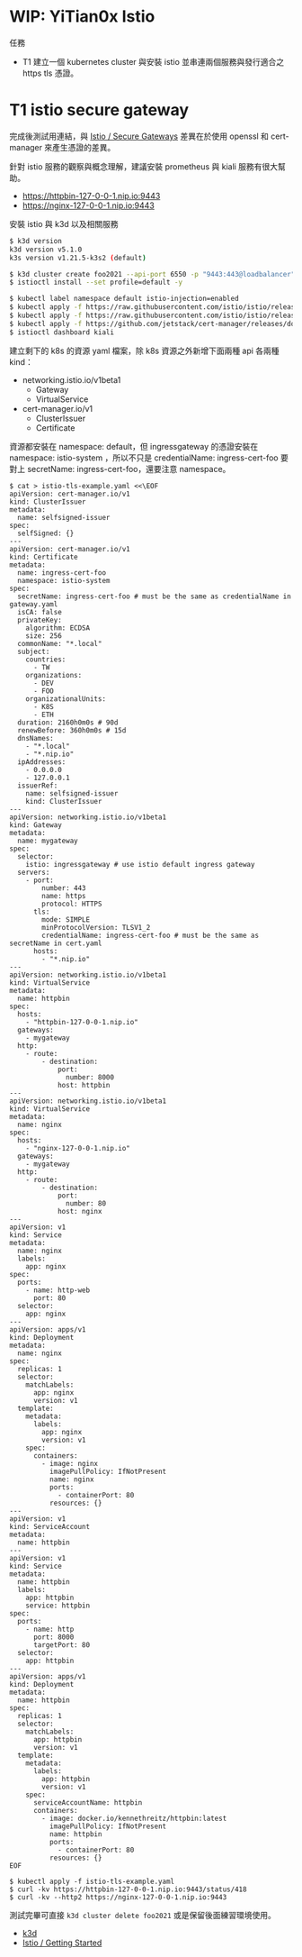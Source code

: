# WIP: YiTian0x Istio

任務

- T1 建立一個 kubernetes cluster 與安裝 istio 並串連兩個服務與發行適合之 https tls 憑證。

# T1 istio secure gateway

完成後測試用連結，與 [Istio / Secure Gateways](https://istio.io/latest/docs/tasks/traffic-management/ingress/secure-ingress/) 差異在於使用 openssl 和 cert-manager 來產生憑證的差異。

針對 istio 服務的觀察與概念理解，建議安裝 prometheus 與 kiali 服務有很大幫助。

- https://httpbin-127-0-0-1.nip.io:9443
- https://nginx-127-0-0-1.nip.io:9443

安裝 istio 與 k3d 以及相關服務

```sh
$ k3d version
k3d version v5.1.0
k3s version v1.21.5-k3s2 (default)

$ k3d cluster create foo2021 --api-port 6550 -p "9443:443@loadbalancer" --agents 2 --k3s-arg '--disable=traefik@server:*'
$ istioctl install --set profile=default -y

$ kubectl label namespace default istio-injection=enabled
$ kubectl apply -f https://raw.githubusercontent.com/istio/istio/release-1.12/samples/addons/prometheus.yaml
$ kubectl apply -f https://raw.githubusercontent.com/istio/istio/release-1.12/samples/addons/kiali.yaml
$ kubectl apply -f https://github.com/jetstack/cert-manager/releases/download/v1.6.1/cert-manager.yaml
$ istioctl dashboard kiali
```

建立剩下的 k8s 的資源 yaml 檔案，除 k8s 資源之外新增下面兩種 api 各兩種 kind：

- networking.istio.io/v1beta1
  - Gateway
  - VirtualService
- cert-manager.io/v1
  - ClusterIssuer
  - Certificate

資源都安裝在 namespace: default，但 ingressgateway 的憑證安裝在 namespace: istio-system ，所以不只是 credentialName: ingress-cert-foo 要對上 secretName: ingress-cert-foo，還要注意 namespace。

```
$ cat > istio-tls-example.yaml <<\EOF
apiVersion: cert-manager.io/v1
kind: ClusterIssuer
metadata:
  name: selfsigned-issuer
spec:
  selfSigned: {}
---
apiVersion: cert-manager.io/v1
kind: Certificate
metadata:
  name: ingress-cert-foo
  namespace: istio-system
spec:
  secretName: ingress-cert-foo # must be the same as credentialName in gateway.yaml
  isCA: false
  privateKey:
    algorithm: ECDSA
    size: 256
  commonName: "*.local"
  subject:
    countries: 
      - TW
    organizations:
      - DEV
      - FOO
    organizationalUnits:
      - K8S
      - ETH
  duration: 2160h0m0s # 90d
  renewBefore: 360h0m0s # 15d
  dnsNames:
    - "*.local"
    - "*.nip.io"
  ipAddresses:
    - 0.0.0.0
    - 127.0.0.1
  issuerRef:
    name: selfsigned-issuer
    kind: ClusterIssuer
---
apiVersion: networking.istio.io/v1beta1
kind: Gateway
metadata:
  name: mygateway
spec:
  selector:
    istio: ingressgateway # use istio default ingress gateway
  servers:
    - port:
        number: 443
        name: https
        protocol: HTTPS
      tls:
        mode: SIMPLE
        minProtocolVersion: TLSV1_2
        credentialName: ingress-cert-foo # must be the same as secretName in cert.yaml
      hosts:
        - "*.nip.io"
---
apiVersion: networking.istio.io/v1beta1
kind: VirtualService
metadata:
  name: httpbin
spec:
  hosts:
    - "httpbin-127-0-0-1.nip.io"
  gateways:
    - mygateway
  http:
    - route:
        - destination:
            port:
              number: 8000
            host: httpbin
---
apiVersion: networking.istio.io/v1beta1
kind: VirtualService
metadata:
  name: nginx
spec:
  hosts:
    - "nginx-127-0-0-1.nip.io"
  gateways:
    - mygateway
  http:
    - route:
        - destination:
            port:
              number: 80
            host: nginx
---
apiVersion: v1
kind: Service
metadata:
  name: nginx
  labels:
    app: nginx
spec:
  ports:
    - name: http-web
      port: 80
  selector:
    app: nginx
---
apiVersion: apps/v1
kind: Deployment
metadata:
  name: nginx
spec:
  replicas: 1
  selector:
    matchLabels:
      app: nginx
      version: v1
  template:
    metadata:
      labels:
        app: nginx
        version: v1
    spec:
      containers:
        - image: nginx
          imagePullPolicy: IfNotPresent
          name: nginx
          ports:
            - containerPort: 80
          resources: {}
---
apiVersion: v1
kind: ServiceAccount
metadata:
  name: httpbin
---
apiVersion: v1
kind: Service
metadata:
  name: httpbin
  labels:
    app: httpbin
    service: httpbin
spec:
  ports:
    - name: http
      port: 8000
      targetPort: 80
  selector:
    app: httpbin
---
apiVersion: apps/v1
kind: Deployment
metadata:
  name: httpbin
spec:
  replicas: 1
  selector:
    matchLabels:
      app: httpbin
      version: v1
  template:
    metadata:
      labels:
        app: httpbin
        version: v1
    spec:
      serviceAccountName: httpbin
      containers:
        - image: docker.io/kennethreitz/httpbin:latest
          imagePullPolicy: IfNotPresent
          name: httpbin
          ports:
            - containerPort: 80
          resources: {}
EOF

$ kubectl apply -f istio-tls-example.yaml
$ curl -kv https://httpbin-127-0-0-1.nip.io:9443/status/418
$ curl -kv --http2 https://nginx-127-0-0-1.nip.io:9443
```

測試完畢可直接 ```k3d cluster delete foo2021``` 或是保留後面練習環境使用。

- [k3d](https://k3d.io/v5.1.0/)
- [Istio / Getting Started](https://istio.io/latest/docs/setup/getting-started/)
